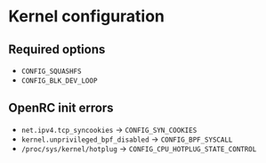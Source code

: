 # Kernel configuration

## Required options

- `CONFIG_SQUASHFS`
- `CONFIG_BLK_DEV_LOOP`

## OpenRC init errors

- `net.ipv4.tcp_syncookies` -> `CONFIG_SYN_COOKIES`
- `kernel.unprivileged_bpf_disabled` -> `CONFIG_BPF_SYSCALL`
- `/proc/sys/kernel/hotplug` -> `CONFIG_CPU_HOTPLUG_STATE_CONTROL`
